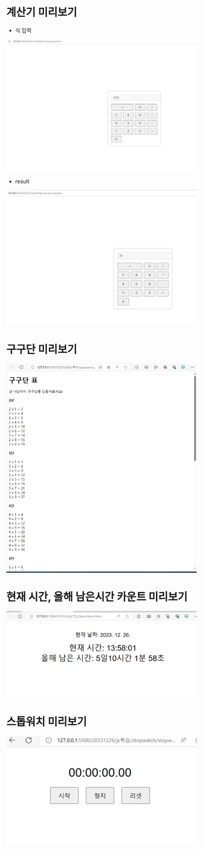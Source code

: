 # 계산기 미리보기

- 식 입력

![Alt text](./calculator/images/image.png)

- result

![Alt text](./calculator/images/image1.png)

# 구구단 미리보기

![Alt text](./gugudan/images/image.png)

# 현재 시간, 올해 남은시간 카운트 미리보기

![Alt text](./timer/images/image.png)

# 스톱워치 미리보기

![Alt text](./stopwatch/images/image.png)


